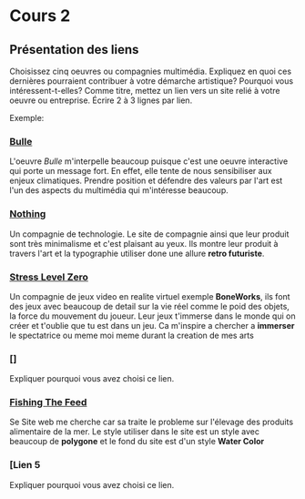 # Cours 2
## Présentation des liens
Choisissez cinq oeuvres ou compagnies multimédia. Expliquez en quoi ces dernières pourraient contribuer à votre démarche artistique? Pourquoi vous intéressent-t-elles? Comme titre, mettez un lien vers un site relié à votre oeuvre ou entreprise. Écrire 2 à 3 lignes par lien.

Exemple: 
### [Bulle](https://www.onf.ca/interactif/bulle/) 
L'oeuvre *Bulle* m'interpelle beaucoup puisque c'est une oeuvre interactive qui porte un message fort. En effet, elle tente de nous sensibiliser aux enjeux climatiques. Prendre position et défendre des valeurs par l'art est l'un des aspects du multimédia qui m'intéresse beaucoup. 

### [Nothing](https://ca-en.nothing.tech/)
Un compagnie de technologie. Le site de compagnie ainsi que leur produit sont très minimalisme et c'est plaisant au yeux. Ils montre leur produit à travers l'art et la typographie utiliser done une allure **retro futuriste**.

### [Stress Level Zero](https://www.stresslevelzero.com/)
Un compagnie de jeux video en realite virtuel exemple **BoneWorks**, ils font des jeux avec beaucoup de detail sur la vie réel comme le poid des objets, la force du mouvement du joueur. Leur jeux t'immerse dans le monde qui on créer et t'oublie que tu est dans un jeu. Ca m'inspire a chercher a **immerser** le spectatrice ou meme moi meme durant la creation de mes arts

### [] 
Expliquer pourquoi vous avez choisi ce lien.  

### [Fishing The Feed](https://www.fishingthefeed.com/fr/#sectionOne)
Se Site web me cherche car sa traite le probleme sur l'élevage des produits alimentaire de la mer. Le style utiliser dans le site est un style avec beaucoup de **polygone** et le fond du site est d'un style **Water Color**
### [Lien 5 
Expliquer pourquoi vous avez choisi ce lien. 

